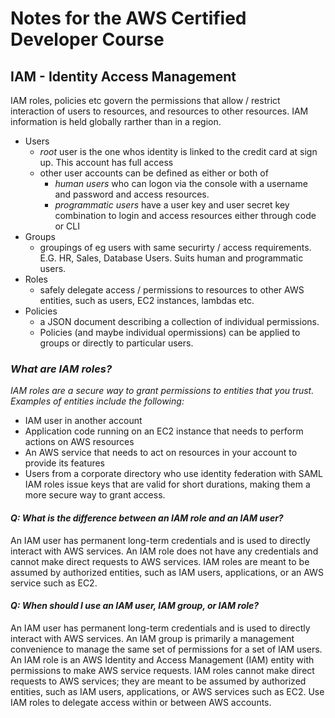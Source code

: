 
# Notes for the AWS Certified Developer Course

## IAM - Identity Access Management
IAM roles, policies etc govern the permissions that allow / restrict interaction of users to resources, and resources to other resources. IAM information is held globally rarther than in a region.

- Users
  - _root_ user is the one whos identity is linked to the credit card at sign up. This account has full access
  - other user accounts can be defined as either or both of
    - _human users_ who can logon via the console with a username and password and access resources.
    - _programmatic users_ have a user key and user secret key combination to login and access resources either through code or CLI
- Groups
  -  groupings of eg users with same securirty / access requirements. E.G. HR, Sales, Database Users. Suits human and programmatic users.
- Roles
  - safely delegate access / permissions to resources to other AWS entities, such as users, EC2 instances, lambdas etc.
- Policies
  - a JSON document describing a collection of individual permissions.
  - Policies (and maybe individual opermissions) can be applied to groups or directly to particular users.

### _What are IAM roles?_

_IAM roles are a secure way to grant permissions to entities that you trust. Examples of entities include the following:_

- IAM user in another account
- Application code running on an EC2 instance that needs to perform actions on AWS resources
- An AWS service that needs to act on resources in your account to provide its features
- Users from a corporate directory who use identity federation with SAML
IAM roles issue keys that are valid for short durations, making them a more secure way to grant access.

#### _Q: What is the difference between an IAM role and an IAM user?_
An IAM user has permanent long-term credentials and is used to directly interact with AWS services. An IAM role does not have any credentials and cannot make direct requests to AWS services. IAM roles are meant to be assumed by authorized entities, such as IAM users, applications, or an AWS service such as EC2.

#### _Q: When should I use an IAM user, IAM group, or IAM role?_
An IAM user has permanent long-term credentials and is used to directly interact with AWS services. An IAM group is primarily a management convenience to manage the same set of permissions for a set of IAM users. An IAM role is an AWS Identity and Access Management (IAM) entity with permissions to make AWS service requests. IAM roles cannot make direct requests to AWS services; they are meant to be assumed by authorized entities, such as IAM users, applications, or AWS services such as EC2. Use IAM roles to delegate access within or between AWS accounts.